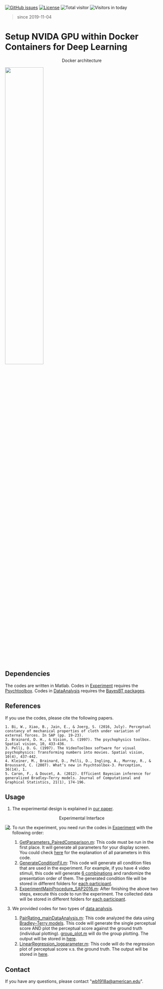 [![GitHub issues](https://img.shields.io/github/issues/Naereen/StrapDown.js.svg)](https://github.com/BumbleBee0819/PsychophysicsExperiment_PairedComparison/issues/)
[![License](https://img.shields.io/badge/license-MIT-yellow.svg)](https://opensource.org/licenses/MIT)
![Total visitor](https://visitor-count-badge.herokuapp.com/total.svg?repo_id=docker_gpu)
![Visitors in today](https://visitor-count-badge.herokuapp.com/today.svg?repo_id=docker_gpu)
> since 2019-11-04


# Setup NVIDA GPU within Docker Containers for Deep Learning
<div>
    <p align="center">Docker architecture</strong></p>
    <img align="center" src="https://lh6.googleusercontent.com/OLNkuRtYmA-8DwJ1-gSM9HL4Uxu56ae3yX5deu9997DXNtNEFbaAnuwSTlKFbAlmwH8GqJohKNow8gpDbUj_LPqW1sfXBu7CLDFB2cL5jqCuuLiOc89AKdH2yiYkq-37EdnePetq"  display= block width=50%>
</div>


## Dependencies
The codes are written in Matlab. Codes in [Experiment](https://github.com/BumbleBee0819/PsychophysicsExperiment_PairedComparison/tree/master/Experiment) requires the [Psychtoolbox](http://psychtoolbox.org/credits/). Codes in [DataAnalysis](https://github.com/BumbleBee0819/PsychophysicsExperiment_PairedComparison/tree/master/DataAnalysis) requires the [BayesBT packages](http://www.stats.ox.ac.uk/~caron/code/bayesbt/index.html).

## References
If you use the codes, please cite the following papers.
```
1. Bi, W., Xiao, B., Jain, E., & Joerg, S. (2016, July). Perceptual constancy of mechanical properties of cloth under variation of external forces. In SAP (pp. 19-23).
2. Brainard, D. H., & Vision, S. (1997). The psychophysics toolbox. Spatial vision, 10, 433-436.
3. Pelli, D. G. (1997). The VideoToolbox software for visual psychophysics: Transforming numbers into movies. Spatial vision, 10(4), 437-442.
4. Kleiner, M., Brainard, D., Pelli, D., Ingling, A., Murray, R., & Broussard, C. (2007). What’s new in Psychtoolbox-3. Perception, 36(14), 1.
5. Caron, F., & Doucet, A. (2012). Efficient Bayesian inference for generalized Bradley–Terry models. Journal of Computational and Graphical Statistics, 21(1), 174-196.
```

## Usage
1. The experimental design is explained in [our paper](https://s3.amazonaws.com/academia.edu.documents/45589177/SAP_Wenyan_BeiXiao_Final_0512.pdf?AWSAccessKeyId=AKIAIWOWYYGZ2Y53UL3A&Expires=1506548175&Signature=%2BQ2eE17YiLQy0BIo3%2BSwmlllD9o%3D&response-content-disposition=inline%3B%20filename%3DPerceptual_Constancy_of_Mechanical_Prope.pdf).

<div class="image12">
    <p align="center">Experimental Interface</strong></p>
    <img src="https://lh6.googleusercontent.com/OLNkuRtYmA-8DwJ1-gSM9HL4Uxu56ae3yX5deu9997DXNtNEFbaAnuwSTlKFbAlmwH8GqJohKNow8gpDbUj_LPqW1sfXBu7CLDFB2cL5jqCuuLiOc89AKdH2yiYkq-37EdnePetq" style="float:left">
</div>


2. To run the experiment, you need run the codes in [Experiment](https://github.com/BumbleBee0819/PsychophysicsExperiment_PairedComparison/tree/master/Experiment) with the following order:
   1. [GetParameters_PairedComparison.m](https://github.com/BumbleBee0819/PsychophysicsExperiment_PairedComparison/blob/master/Experiment/GetParameters_PairedComparison.m): This code must be run in the first place. It will generate all parameters for your display screen. You could check [here](https://github.com/BumbleBee0819/PsychophysicsExperiment_PairedComparison/tree/master/Experiment/Parameter%20Explanation) for the explanation of all parameters in this code.
   2. [GenerateConditionFil.m](https://github.com/BumbleBee0819/PsychophysicsExperiment_PairedComparison/blob/master/Experiment/GenerateConditionFil.m): This code will generate all condition files that are used in the experiment. For example, if you have 4 video stimuli, this code will generate [6 combinations](http://mathworld.wolfram.com/Combination.html) and randomize the presentation order of them. The generated condition file will be stored in different folders for [each participant](https://github.com/BumbleBee0819/PsychophysicsExperiment_PairedComparison/blob/master/Experiment/Bend_No_Flag/resultsFolder/wb/conditionOrderNewBend_No_Flagnew_1.txt).
   3. [ExperimentMainProcedure_SAP2016.m](https://github.com/BumbleBee0819/PsychophysicsExperiment_PairedComparison/blob/master/Experiment/ExperimentMainProcedure_SAP2016.m): After finishing the above two steps, execute this code to run the experiment. The collected data will be stored in different folders for [each participant](https://github.com/BumbleBee0819/PsychophysicsExperiment_PairedComparison/tree/master/Experiment/Bend_No_Flag/resultsFolder).
   
3. We provided codes for two types of [data analysis](https://github.com/BumbleBee0819/PsychophysicsExperiment_PairedComparison/tree/master/DataAnalysis).
   1. [PairRating_mainDataAnalysis.m](https://github.com/BumbleBee0819/PsychophysicsExperiment_PairedComparison/blob/master/DataAnalysis/PairRating_mainDataAnalysis.m): This code analyzed the data using [Bradley–Terry models](http://www.tandfonline.com/doi/full/10.1080/10618600.2012.638220). This code will generate the single perceptual score AND plot the perceptual score against the ground truth (individual plotting). [group_plot.m](https://github.com/BumbleBee0819/PsychophysicsExperiment_PairedComparison/blob/master/DataAnalysis/group_plot/group_plot.m) will do the group plotting. The output will be stored in [here](https://github.com/BumbleBee0819/PsychophysicsExperiment_PairedComparison/tree/master/Output/MainOutput).
   2. [LinearRegression_logparameter.m](https://github.com/BumbleBee0819/PsychophysicsExperiment_PairedComparison/blob/master/DataAnalysis/linear_logParameter/LinearRegression_logparameter.m): This code will do the regression plot of perceptual score v.s. the ground truth. The output will be stored in [here](https://github.com/BumbleBee0819/PsychophysicsExperiment_PairedComparison/tree/master/Output/Regression).
  
## Contact
If you have any questions, please contact "wb1918a@american.edu".
   
   

 
